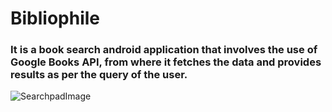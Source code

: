# Bibliophile
### It is a book search android application that involves the use of Google Books API, from where it fetches the data and provides results as per the query of the user.

![SearchpadImage](https://user-images.githubusercontent.com/66545966/115715064-697a2800-a395-11eb-9c5b-7cb0d7323597.png)
